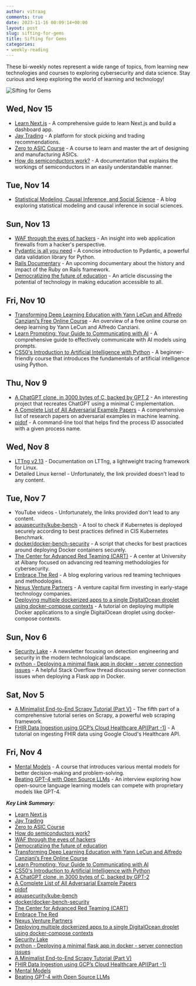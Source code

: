 ```yaml
---
author: vitraag
comments: true
date: 2023-11-16 00:09:14+00:00
layout: post
slug: sifting-for-gems
title: Sifting for Gems
categories:
- weekly-reading
---
```

These bi-weekly notes represent a wide range of topics, from learning new technologies and courses to exploring cybersecurity and data science. Stay curious and keep exploring the world of learning and technology!

![Sifting for Gems](https://images.unsplash.com/photo-1614028674026-a65e31bfd27c?q=80&w=2070&auto=format&fit=crop&ixlib=rb-4.0.3&ixid=M3wxMjA3fDB8MHxwaG90by1wYWdlfHx8fGVufDB8fHx8fA%3D%3D)

## Wed, Nov 15

- [Learn Next.js](https://nextjs.org/learn/dashboard-app) - A comprehensive guide to learn Next.js and build a dashboard app.
- [Jay Trading](https://coda.io/@presh-dineshkumar/jay-trading) - A platform for stock picking and trading recommendations.
- [Zero to ASIC Course](https://zerotoasiccourse.com/?mc_cid=817965dcf9&mc_eid=30af468d56) - A course to learn and master the art of designing and manufacturing ASICs.
- [How do semiconductors work?](https://tinytapeout.com/siliwiz/) - A documentation that explains the workings of semiconductors in an easily understandable manner.

## Tue, Nov 14

- [Statistical Modeling, Causal Inference, and Social Science](https://statmodeling.stat.columbia.edu/) - A blog exploring statistical modeling and causal inference in social sciences.

## Sun, Nov 13

- [WAF through the eyes of hackers](https://habr.com/en/companies/dsec/articles/454592/) - An insight into web application firewalls from a hacker's perspective.
- [Pydantic is all you need](None) - A concise introduction to Pydantic, a powerful data validation library for Python.
- [Rails Documentary](None) - An upcoming documentary about the history and impact of the Ruby on Rails framework.
- [Democratizing the future of education](https://www.oneusefulthing.org/p/democratizing-the-future-of-education) - An article discussing the potential of technology in making education accessible to all.

## Fri, Nov 10

- [Transforming Deep Learning Education with Yann LeCun and Alfredo Canziani’s Free Online Course](https://nyudatascience.medium.com/transforming-deep-learning-education-with-yann-lecun-and-alfredo-canzianis-free-online-course-6cccfd1970b3) - An overview of a free online course on deep learning by Yann LeCun and Alfredo Canziani.
- [Learn Prompting: Your Guide to Communicating with AI](https://learnprompting.org/) - A comprehensive guide to effectively communicate with AI models using prompts.
- [CS50's Introduction to Artificial Intelligence with Python](https://pll.harvard.edu/course/cs50s-introduction-artificial-intelligence-python) - A beginner-friendly course that introduces the fundamentals of artificial intelligence using Python.

## Thu, Nov 9

- [A ChatGPT clone, in 3000 bytes of C, backed by GPT 2](https://nicholas.carlini.com/writing/2023/chat-gpt-2-in-c.html) - An interesting project that recreates ChatGPT using a minimal C implementation.
- [A Complete List of All Adversarial Example Papers](https://nicholas.carlini.com/writing/2019/all-adversarial-example-papers.html) - A comprehensive list of research papers on adversarial examples in machine learning.
- [pidof](https://formulae.brew.sh/formula/pidof) - A command-line tool that helps find the process ID associated with a given process name.

## Wed, Nov 8

- [LTTng v2.13](https://lttng.org/docs/v2.13/) - Documentation on LTTng, a lightweight tracing framework for Linux.
- Detailed Linux kernel - Unfortunately, the link provided doesn't lead to any content.

## Tue, Nov 7

- YouTube videos - Unfortunately, the links provided don't lead to any content.
- [aquasecurity/kube-bench](https://github.com/aquasecurity/kube-bench) - A tool to check if Kubernetes is deployed securely according to best practices defined in CIS Kubernetes Benchmark.
- [docker/docker-bench-security](https://github.com/docker/docker-bench-security) - A script that checks for best practices around deploying Docker containers securely.
- [The Center for Advanced Red Teaming (CART)](https://www.albany.edu/cehc/cart) - A center at University at Albany focused on advancing red teaming methodologies for cybersecurity.
- [Embrace The Red](https://embracethered.com/blog/index.html) - A blog exploring various red teaming techniques and methodologies.
- [Nexus Venture Partners](https://nexusvp.com/) - A venture capital firm investing in early-stage technology companies.
- [Deploying multiple dockerized apps to a single DigitalOcean droplet using docker-compose contexts](https://danielwachtel.com/devops/deploying-multiple-dockerized-apps-digitalocean-docker-compose-contexts) - A tutorial on deploying multiple Docker applications to a single DigitalOcean droplet using docker-compose contexts.

## Sun, Nov 6

- [Security Lake](https://open.substack.com/pub/jacknaglieri/p/the-transition-from-monolithic-siems?r=1xgaxy&utm_medium=ios&utm_campaign=post) - A newsletter focusing on detection engineering and security in the modern technological landscape.
- [python - Deploying a minimal flask app in docker - server connection issues](https://stackoverflow.com/questions/30323224/deploying-a-minimal-flask-app-in-docker-server-connection-issues) - A helpful Stack Overflow thread discussing server connection issues when deploying a Flask app in Docker.

## Sat, Nov 5

- [A Minimalist End-to-End Scrapy Tutorial (Part V)](https://harrywang.medium.com/a-minimalist-end-to-end-scrapy-tutorial-part-v-e7743ee9a8ef) - The fifth part of a comprehensive tutorial series on Scrapy, a powerful web scraping framework.
- [FHIR Data Ingestion using GCP’s Cloud Healthcare API(Part -1)](https://medium.com/google-cloud/fhir-data-ingestion-using-gcps-cloud-healthcare-api-part-1-8f961714ff9e) - A tutorial on ingesting FHIR data using Google Cloud's Healthcare API.

## Fri, Nov 4

- [Mental Models](https://101.school/courses/mental-models) - A course that introduces various mental models for better decision-making and problem-solving.
- [Beating GPT-4 with Open Source LLMs](https://www.latent.space/p/phind) - An interview exploring how open-source language learning models can compete with proprietary models like GPT-4.



***Key Link Summary:*** 
- [Learn Next.js](https://nextjs.org/learn/dashboard-app)
- [Jay Trading](https://coda.io/@presh-dineshkumar/jay-trading)
- [Zero to ASIC Course](https://zerotoasiccourse.com/?mc_cid=817965dcf9&mc_eid=30af468d56)
- [How do semiconductors work?](https://tinytapeout.com/siliwiz/)
- [WAF through the eyes of hackers](https://habr.com/en/companies/dsec/articles/454592/)
- [Democratizing the future of education](https://www.oneusefulthing.org/p/democratizing-the-future-of-education)
- [Transforming Deep Learning Education with Yann LeCun and Alfredo Canziani’s Free Online Course](https://nyudatascience.medium.com/transforming-deep-learning-education-with-yann-lecun-and-alfredo-canzianis-free-online-course-6cccfd1970b3)
- [Learn Prompting: Your Guide to Communicating with AI](https://learnprompting.org/)
- [CS50's Introduction to Artificial Intelligence with Python](https://pll.harvard.edu/course/cs50s-introduction-artificial-intelligence-python)
- [A ChatGPT clone, in 3000 bytes of C, backed by GPT-2](https://nicholas.carlini.com/writing/2023/chat-gpt-2-in-c.html)
- [A Complete List of All Adversarial Example Papers](https://nicholas.carlini.com/writing/2019/all-adversarial-example-papers.html)
- [pidof](https://formulae.brew.sh/formula/pidof)
- [aquasecurity/kube-bench](https://github.com/aquasecurity/kube-bench)
- [docker/docker-bench-security](https://github.com/docker/docker-bench-security)
- [The Center for Advanced Red Teaming (CART)](https://www.albany.edu/cehc/cart)
- [Embrace The Red](https://embracethered.com/blog/index.html)
- [Nexus Venture Partners](https://nexusvp.com/)
- [Deploying multiple dockerized apps to a single DigitalOcean droplet using docker-compose contexts](https://danielwachtel.com/devops/deploying-multiple-dockerized-apps-digitalocean-docker-compose-contexts)
- [Security Lake](https://open.substack.com/pub/jacknaglieri/p/the-transition-from-monolithic-siems?r=1xgaxy&utm_medium=ios&utm_campaign=post)
- [python - Deploying a minimal flask app in docker - server connection issues](https://stackoverflow.com/questions/30323224/deploying-a-minimal-flask-app-in-docker-server-connection-issues)
- [A Minimalist End-to-End Scrapy Tutorial (Part V)](https://harrywang.medium.com/a-minimalist-end-to-end-scrapy-tutorial-part-v-e7743ee9a8ef)
- [FHIR Data Ingestion using GCP’s Cloud Healthcare API(Part -1)](https://medium.com/google-cloud/fhir-data-ingestion-using-gcps-cloud-healthcare-api-part-1-8f961714ff9e)
- [Mental Models](https://101.school/courses/mental-models)
- [Beating GPT-4 with Open Source LLMs](https://www.latent.space/p/phind)